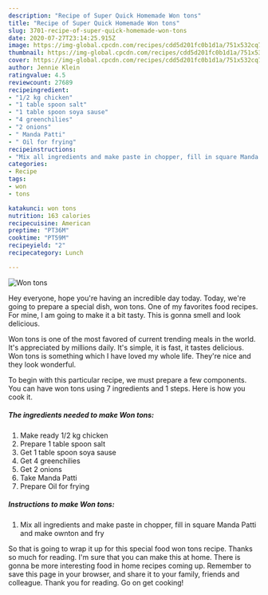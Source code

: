 ```yaml
---
description: "Recipe of Super Quick Homemade Won tons"
title: "Recipe of Super Quick Homemade Won tons"
slug: 3701-recipe-of-super-quick-homemade-won-tons
date: 2020-07-27T23:14:25.915Z
image: https://img-global.cpcdn.com/recipes/cdd5d201fc0b1d1a/751x532cq70/won-tons-recipe-main-photo.jpg
thumbnail: https://img-global.cpcdn.com/recipes/cdd5d201fc0b1d1a/751x532cq70/won-tons-recipe-main-photo.jpg
cover: https://img-global.cpcdn.com/recipes/cdd5d201fc0b1d1a/751x532cq70/won-tons-recipe-main-photo.jpg
author: Jennie Klein
ratingvalue: 4.5
reviewcount: 27689
recipeingredient:
- "1/2 kg chicken"
- "1 table spoon salt"
- "1 table spoon soya sause"
- "4 greenchilies"
- "2 onions"
- " Manda Patti"
- " Oil for frying"
recipeinstructions:
- "Mix all ingredients and make paste in chopper, fill in square Manda Patti and make ownton and fry"
categories:
- Recipe
tags:
- won
- tons

katakunci: won tons 
nutrition: 163 calories
recipecuisine: American
preptime: "PT36M"
cooktime: "PT59M"
recipeyield: "2"
recipecategory: Lunch

---
```



![Won tons](https://img-global.cpcdn.com/recipes/cdd5d201fc0b1d1a/751x532cq70/won-tons-recipe-main-photo.jpg)

Hey everyone, hope you're having an incredible day today. Today, we're going to prepare a special dish, won tons. One of my favorites food recipes. For mine, I am going to make it a bit tasty. This is gonna smell and look delicious.



Won tons is one of the most favored of current trending meals in the world. It's appreciated by millions daily. It's simple, it is fast, it tastes delicious. Won tons is something which I have loved my whole life. They're nice and they look wonderful.


To begin with this particular recipe, we must prepare a few components. You can have won tons using 7 ingredients and 1 steps. Here is how you cook it.

<!--inarticleads1-->

##### The ingredients needed to make Won tons:

1. Make ready 1/2 kg chicken
1. Prepare 1 table spoon salt
1. Get 1 table spoon soya sause
1. Get 4 greenchilies
1. Get 2 onions
1. Take  Manda Patti
1. Prepare  Oil for frying




<!--inarticleads2-->

##### Instructions to make Won tons:

1. Mix all ingredients and make paste in chopper, fill in square Manda Patti and make ownton and fry




So that is going to wrap it up for this special food won tons recipe. Thanks so much for reading. I'm sure that you can make this at home. There is gonna be more interesting food in home recipes coming up. Remember to save this page in your browser, and share it to your family, friends and colleague. Thank you for reading. Go on get cooking!
